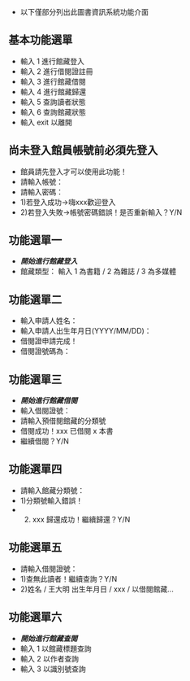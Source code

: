 - 以下僅部分列出此圖書資訊系統功能介面

## 基本功能選單
* 輸入 1 進行館藏登入
* 輸入 2 進行借閱證註冊
* 輸入 3 進行館藏借閱
* 輸入 4 進行館藏歸還
* 輸入 5 查詢讀者狀態
* 輸入 6 查詢館藏狀態
* 輸入 exit 以離開

## 尚未登入館員帳號前必須先登入
* 館員請先登入才可以使用此功能！
* 請輸入帳號：
* 請輸入密碼：
* 1)若登入成功->嗨xxx歡迎登入
* 2)若登入失敗->帳號密碼錯誤！是否重新輸入？Y/N

## 功能選單一
* ***開始進行館藏登入***
* 館藏類型： 輸入 1 為書籍 / 2 為雜誌 / 3 為多媒體

## 功能選單二
* 輸入申請人姓名：
* 輸入申請人出生年月日(YYYY/MM/DD)：
* 借閱證申請完成！
* 借閱證號碼為：

## 功能選單三
* ***開始進行館藏借閱***
* 輸入借閱證號：
* 請輸入預借閱館藏的分類號
* 借閱成功！xxx 已借閱 x 本書
* 繼續借閱？Y/N

## 功能選單四
* 請輸入館藏分類號：
* 1)分類號輸入錯誤！
* 2) xxx 歸還成功！繼續歸還？Y/N

## 功能選單五
* 請輸入借閱證號：
* 1)查無此讀者！繼續查詢？Y/N
* 2)姓名 / 王大明 出生年月日 / xxx / 以借閱館藏...

## 功能選單六
* ***開始進行館藏查閱***
* 輸入 1 以館藏標題查詢
* 輸入 2 以作者查詢
* 輸入 3 以識別號查詢

